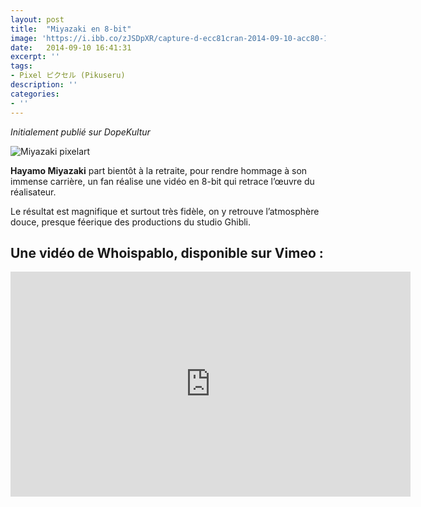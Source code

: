 ```yaml
---
layout: post
title:  "Miyazaki en 8-bit"
image: 'https://i.ibb.co/zJSDpXR/capture-d-ecc81cran-2014-09-10-acc80-18-42-45.png'
date:   2014-09-10 16:41:31
excerpt: ''
tags:
- Pixel ピクセル (Pikuseru)
description: ''
categories:
- ''
---
```



_Initialement publié sur DopeKultur_  

![Miyazaki pixelart](https://i.ibb.co/zJSDpXR/capture-d-ecc81cran-2014-09-10-acc80-18-42-45.png) 

**Hayamo Miyazaki** part bientôt à la retraite, pour rendre hommage à son immense carrière, un fan réalise une vidéo en 8-bit qui retrace l’œuvre du réalisateur.

Le résultat est magnifique et surtout très fidèle, on y retrouve l’atmosphère douce, presque féerique des productions du studio Ghibli.

## Une vidéo de Whoispablo, disponible sur Vimeo :

<div align="center">
<iframe title="vimeo-player" src="https://player.vimeo.com/video/104063954" width="640" height="360" frameborder="0" allowfullscreen></iframe>
</div>
